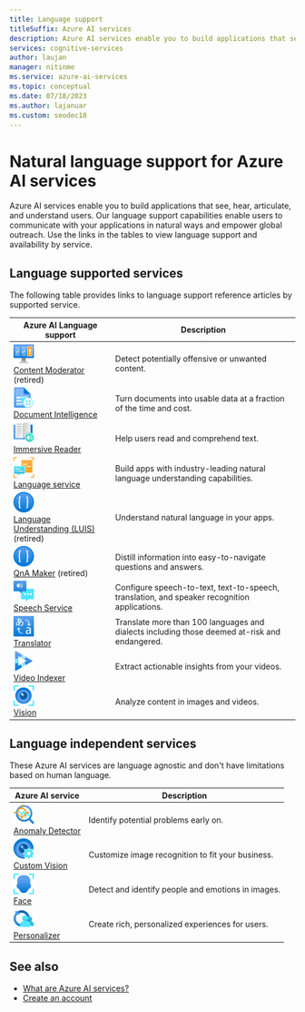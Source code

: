 ```yaml
---
title: Language support
titleSuffix: Azure AI services
description: Azure AI services enable you to build applications that see, hear, speak with, and understand your users.
services: cognitive-services
author: laujan
manager: nitinme
ms.service: azure-ai-services
ms.topic: conceptual
ms.date: 07/18/2023
ms.author: lajanuar
ms.custom: seodec18
---
```


# Natural language support for Azure AI services

Azure AI services enable you to build applications that see, hear, articulate, and understand users. Our language support capabilities enable users to communicate with your applications in natural ways and empower global outreach. Use the links in the tables to view language support and availability by service.

## Language supported services

The following table provides links to language support reference articles by supported service. 

| Azure AI Language support | Description |
| --- | --- |
|![Content Moderator icon](media/service-icons/content-moderator.svg)</br>[Content Moderator](./content-moderator/language-support.md) (retired) | Detect potentially offensive or unwanted content. |
|![Document Intelligence icon](media/service-icons/document-intelligence.svg)</br>[Document Intelligence](./document-intelligence/language-support.md) | Turn documents into usable data at a fraction of the time and cost. |
|![Immersive Reader icon](media/service-icons/immersive-reader.svg)</br>[Immersive Reader](./immersive-reader/language-support.md) | Help users read and comprehend text. |
|![Language icon](media/service-icons/language.svg)</br>[Language service](./language-service/concepts/language-support.md) | Build apps with industry-leading natural language understanding capabilities. |
|![Language Understanding icon](media/service-icons/luis.svg)</br>[Language Understanding (LUIS)](./luis/luis-language-support.md) (retired) | Understand natural language in your apps. |
|![QnA Maker icon](media/service-icons/luis.svg)</br>[QnA Maker](./qnamaker/overview/language-support.md) (retired) | Distill information into easy-to-navigate questions and answers. |
|![Speech icon](media/service-icons/speech.svg)</br>[Speech Service](./speech-service/language-support.md)| Configure speech-to-text, text-to-speech, translation, and speaker recognition applications. |
|![Translator icon](media/service-icons/translator.svg)</br>[Translator](./translator/language-support.md) | Translate more than 100 languages and dialects including those deemed at-risk and endangered. |
|![Video Indexer icon](media/service-icons/video-indexer.svg)</br>[Video Indexer](/azure/azure-video-indexer/language-identification-model#guidelines-and-limitations) | Extract actionable insights from your videos. |
|![Vision icon](media/service-icons/vision.svg)</br>[Vision](./computer-vision/language-support.md) | Analyze content in images and videos. |

## Language independent services

These Azure AI services are language agnostic and don't have limitations based on human language.

| Azure AI service | Description |
| --- | --- |
|![Anomaly Detector icon](media/service-icons/anomaly-detector.svg)</br>[Anomaly Detector](./Anomaly-Detector/index.yml) | Identify potential problems early on. |
|![Custom Vision icon](media/service-icons/custom-vision.svg)</br>[Custom Vision](./custom-vision-service/index.yml) |Customize image recognition to fit your business. |
|![Face icon](media/service-icons/face.svg)</br>[Face](./computer-vision/overview-identity.md) | Detect and identify people and emotions in images. |
|![Personalizer icon](media/service-icons/personalizer.svg)</br>[Personalizer](./personalizer/index.yml) | Create rich, personalized experiences for users. |

## See also

* [What are Azure AI services?](./what-are-ai-services.md)
* [Create an account](multi-service-resource.md?pivots=azportal)
